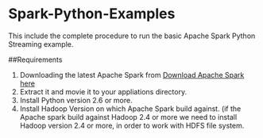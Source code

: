 # Spark-Python-Examples
This include the complete procedure to run the basic Apache Spark Python Streaming example.

##Requirements
1. Downloading the latest Apache Spark from [Download Apache Spark here](https://spark.apache.org/downloads.html)
2. Extract it and movie it to your appliations directory.
3. Install Python version 2.6 or more.
4. Install Hadoop Version on which Apache Spark build against. (if the Apache spark build against Hadoop 2.4 or more we need to install Hadoop version 2.4 or more, in order to work with HDFS file system.



